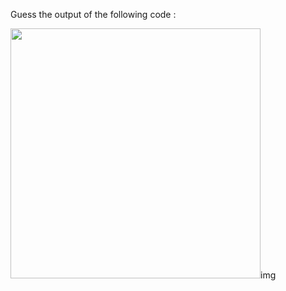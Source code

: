 Guess the output of the following code :

<img src='https://github.com/McLarenCollege/foundations_public/raw/main/images/nan-guess-output-3.png' width=400 />img
